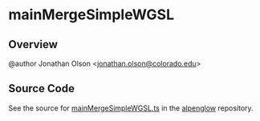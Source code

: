 # mainMergeSimpleWGSL

## Overview

@author Jonathan Olson &lt;jonathan.olson@colorado.edu&gt;



## Source Code

See the source for [mainMergeSimpleWGSL.ts](https://github.com/phetsims/alpenglow/blob/main/js/webgpu/wgsl/gpu/mainMergeSimpleWGSL.ts) in the [alpenglow](https://github.com/phetsims/alpenglow) repository.
